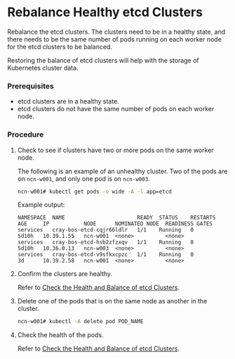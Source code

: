 # Rebalance Healthy etcd Clusters

Rebalance the etcd clusters. The clusters need to be in a healthy state, and there needs to be the same number of pods running on each worker node for the etcd clusters to be balanced.

Restoring the balance of etcd clusters will help with the storage of Kubernetes cluster data.

### Prerequisites

- etcd clusters are in a healthy state.
- etcd clusters do not have the same number of pods on each worker node.

### Procedure

1.  Check to see if clusters have two or more pods on the same worker node.

    The following is an example of an unhealthy cluster. Two of the pods are on `ncn-w001`, and only one pod is on `ncn-w003`.

    ```bash
    ncn-w001# kubectl get pods -o wide -A -l app=etcd
    ```

    Example output:

    ```
    NAMESPACE  NAME                       READY  STATUS    RESTARTS   AGE     IP           NODE      NOMINATED NODE  READINESS GATES
    services   cray-bos-etcd-cqjr66ldlr   1/1    Running   0          5d10h   10.39.1.55   ncn-w001  <none>          <none>
    services   cray-bos-etcd-hsb2zfzxqv   1/1    Running   0          5d10h   10.36.0.13   ncn-w003  <none>          <none>
    services   cray-bos-etcd-v9sfkxcpzc   1/1    Running   0          3d      10.39.2.58   ncn-w001  <none>          <none>
    ```

2.  Confirm the clusters are healthy.

    Refer to [Check the Health and Balance of etcd Clusters](Check_the_Health_and_Balance_of_etcd_Clusters.md).

3.  Delete one of the pods that is on the same node as another in the cluster.

    ```bash
    ncn-w001# kubectl -A delete pod POD_NAME
    ```

4.  Check the health of the pods.

    Refer to [Check the Health and Balance of etcd Clusters](Check_the_Health_and_Balance_of_etcd_Clusters.md).

